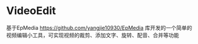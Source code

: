 # VideoEdit
  基于EpMedia https://github.com/yangjie10930/EpMedia 库开发的一个简单的视频编辑小工具，可实现视频的裁剪、添加文字、旋转、配音、合并等功能

